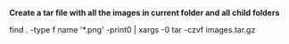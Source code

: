 **Create a tar file with all the images in current folder and all child folders**

  find . -type f name '*.png' -print0 | xargs -0 tar -czvf images.tar.gz 
